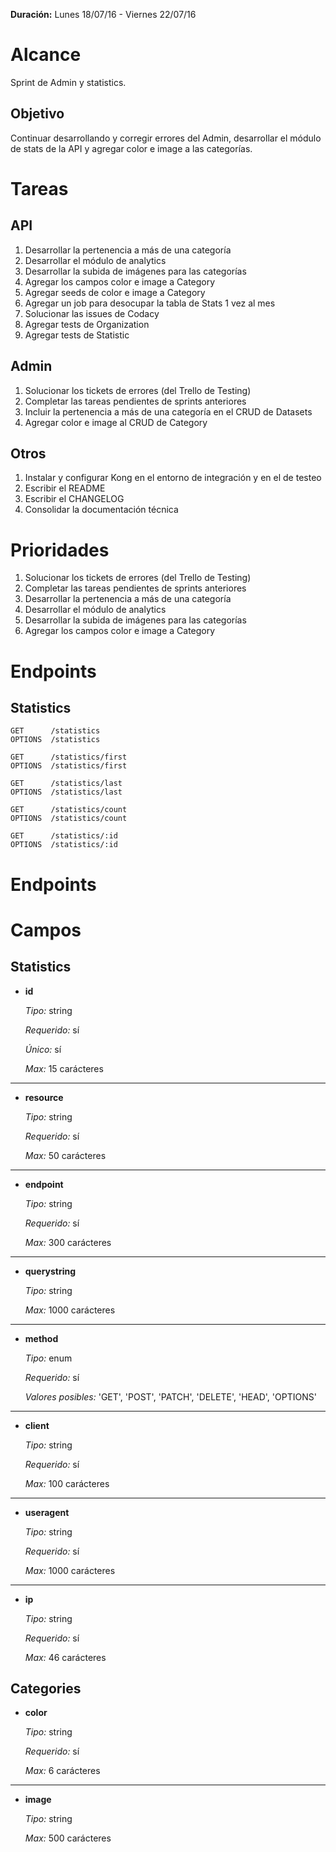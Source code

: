 **Duración:** Lunes 18/07/16 - Viernes 22/07/16

# Alcance
Sprint de Admin y statistics.

## Objetivo
Continuar desarrollando y corregir errores del Admin, desarrollar el módulo de stats de la API y agregar color e image a las categorías.


# Tareas

## API

1. Desarrollar la pertenencia a más de una categoría
2. Desarrollar el módulo de analytics
3. Desarrollar la subida de imágenes para las categorías
4. Agregar los campos color e image a Category
5. Agregar seeds de color e image a Category
6. Agregar un job para desocupar la tabla de Stats 1 vez al mes
7. Solucionar las issues de Codacy
8. Agregar tests de Organization
9. Agregar tests de Statistic

## Admin
1. Solucionar los tickets de errores (del Trello de Testing)
2. Completar las tareas pendientes de sprints anteriores
3. Incluir la pertenencia a más de una categoría en el CRUD de Datasets
4. Agregar color e image al CRUD de Category

## Otros
1. Instalar y configurar Kong en el entorno de integración y en el de testeo
2. Escribir el README
3. Escribir el CHANGELOG
4. Consolidar la documentación técnica

# Prioridades

1. Solucionar los tickets de errores (del Trello de Testing)
2. Completar las tareas pendientes de sprints anteriores
3. Desarrollar la pertenencia a más de una categoría
4. Desarrollar el módulo de analytics
5. Desarrollar la subida de imágenes para las categorías
6. Agregar los campos color e image a Category

# Endpoints

## Statistics
```
GET      /statistics
OPTIONS  /statistics

GET      /statistics/first
OPTIONS  /statistics/first

GET      /statistics/last
OPTIONS  /statistics/last

GET      /statistics/count
OPTIONS  /statistics/count

GET      /statistics/:id
OPTIONS  /statistics/:id
```

# Endpoints

# Campos

## Statistics

- **id**

    *Tipo:* string

    *Requerido:* sí

    *Único:* sí

    *Max:* 15 carácteres

---

- **resource**

    *Tipo:* string

    *Requerido:* sí

    *Max:* 50 carácteres

---

- **endpoint**

    *Tipo:* string

    *Requerido:* sí

    *Max:* 300 carácteres

---

- **querystring**

    *Tipo:* string

    *Max:* 1000 carácteres

---

- **method**

    *Tipo:* enum

    *Requerido:* sí

    *Valores posibles:* 'GET', 'POST', 'PATCH', 'DELETE', 'HEAD', 'OPTIONS'

---

- **client**

    *Tipo:* string

    *Requerido:* sí

    *Max:* 100 carácteres

---

- **useragent**

    *Tipo:* string

    *Requerido:* sí

    *Max:* 1000 carácteres

---

- **ip**

    *Tipo:* string

    *Requerido:* sí

    *Max:* 46 carácteres

## Categories

- **color**

    *Tipo:* string

    *Requerido:* sí

    *Max:* 6 carácteres

---

- **image**

    *Tipo:* string

    *Max:* 500 carácteres